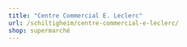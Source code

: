 ```yaml
---
title: "Centre Commercial E. Leclerc"
url: /schiltigheim/centre-commercial-e-leclerc/
shop: supermarché
---
```

